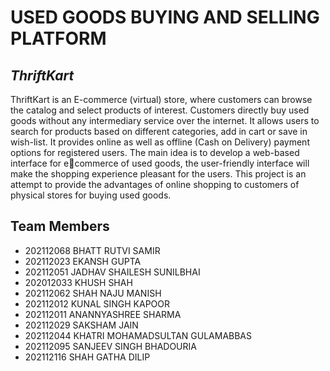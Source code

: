 # USED GOODS BUYING AND SELLING PLATFORM

## _ThriftKart_

ThriftKart is an E-commerce (virtual) store, where customers can browse the
catalog and select products of interest. Customers directly buy used goods
without any intermediary service over the internet. It allows users to search for
products based on different categories, add in cart or save in wish-list. It
provides online as well as offline (Cash on Delivery) payment options for
registered users. The main idea is to develop a web-based interface for ecommerce of used goods, the user-friendly interface will make the shopping
experience pleasant for the users. This project is an attempt to provide the
advantages of online shopping to customers of physical stores for buying used
goods.

## Team Members

-   202112068 BHATT RUTVI SAMIR
-   202112023 EKANSH GUPTA
-   202112051 JADHAV SHAILESH SUNILBHAI
-   202012033 KHUSH SHAH
-   202112062 SHAH NAJU MANISH
-   202112012 KUNAL SINGH KAPOOR
-   202112011 ANANNYASHREE SHARMA
-   202112029 SAKSHAM JAIN
-   202112044 KHATRI MOHAMADSULTAN GULAMABBAS
-   202112095 SANJEEV SINGH BHADOURIA
-   202112116 SHAH GATHA DILIP

